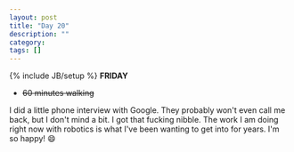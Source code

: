 ```yaml
---
layout: post
title: "Day 20"
description: ""
category:
tags: []
---
```

{% include JB/setup %}
**FRIDAY**

- ~~60 minutes walking~~

I did a little phone interview with Google. They probably won't even call me
back, but I don't mind a bit. I got that fucking nibble. The work I am doing right
now with robotics is what I've been wanting to get into for years. I'm so happy! :smile:
